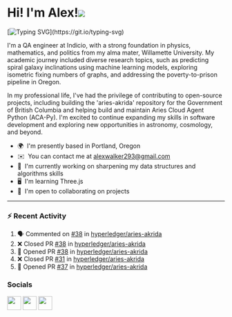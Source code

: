 Hi! I'm Alex!![](https://user-images.githubusercontent.com/18350557/176309783-0785949b-9127-417c-8b55-ab5a4333674e.gif)
=======================================================================================================================================

[![Typing SVG](https://readme-typing-svg.demolab.com?font=Pixelify+Sans&weight=700&size=31&duration=2500&pause=1000&color=ACBFE6&random=false&width=435&lines=Welcome+to+my+profile+!)](https://git.io/typing-svg)

I'm a QA engineer at Indicio, with a strong foundation in physics, mathematics, and politics from my alma mater, Willamette University. My academic journey included diverse research topics, such as predicting spiral galaxy inclinations using machine learning models, exploring isometric fixing numbers of graphs, and addressing the poverty-to-prison pipeline in Oregon.

In my professional life, I've had the privilege of contributing to open-source projects, including building the 'aries-akrida' repository for the Government of British Columbia and helping build and maintain Aries Cloud Agent Python (ACA-Py). I'm excited to continue expanding my skills in software development and exploring new opportunities in astronomy, cosmology, and beyond.

* 🌍  I'm presently based in Portland, Oregon
* ✉️  You can contact me at [alexwalker293@gmail.com](mailto:alexwalker293@gmail.com)
* 🚀  I'm currently working on sharpening my data structures and algorithms skills
* 🖥️  I'm learning Three.js
* 🤝  I'm open to collaborating on projects

---

### :zap: Recent Activity

<!--START_SECTION:activity-->
1. 🗣 Commented on [#38](https://github.com/hyperledger/aries-akrida/issues/38) in [hyperledger/aries-akrida](https://github.com/hyperledger/aries-akrida)
2. ❌ Closed PR [#38](https://github.com/hyperledger/aries-akrida/pull/38) in [hyperledger/aries-akrida](https://github.com/hyperledger/aries-akrida)
3. 💪 Opened PR [#38](https://github.com/hyperledger/aries-akrida/pull/38) in [hyperledger/aries-akrida](https://github.com/hyperledger/aries-akrida)
4. ❌ Closed PR [#31](https://github.com/hyperledger/aries-akrida/pull/31) in [hyperledger/aries-akrida](https://github.com/hyperledger/aries-akrida)
5. 💪 Opened PR [#37](https://github.com/hyperledger/aries-akrida/pull/37) in [hyperledger/aries-akrida](https://github.com/hyperledger/aries-akrida)
<!--END_SECTION:activity-->

### Socials

<p align="left"> <a href="https://www.github.com/anwalker293" target="_blank" rel="noreferrer"><img src="https://raw.githubusercontent.com/danielcranney/readme-generator/main/public/icons/socials/github.svg" width="32" height="32" /></a> <a href="http://www.instagram.com/alexwalkerflute" target="_blank" rel="noreferrer"><img src="https://raw.githubusercontent.com/danielcranney/readme-generator/main/public/icons/socials/instagram.svg" width="32" height="32" /></a> <a href="https://www.linkedin.com/in/alexandra-n-walker/" target="_blank" rel="noreferrer"><img src="https://raw.githubusercontent.com/danielcranney/readme-generator/main/public/icons/socials/linkedin.svg" width="32" height="32" /></a></p>
